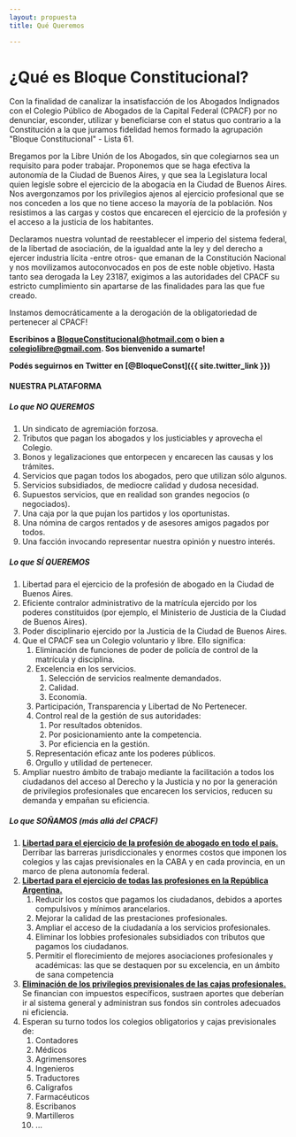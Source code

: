 ```yaml
---
layout: propuesta
title: Qué Queremos

---
```

# ¿Qué es Bloque Constitucional?

Con la finalidad de canalizar la insatisfacción de los Abogados Indignados con el Colegio Público de Abogados de la Capital Federal (CPACF) por no denunciar, esconder, utilizar y beneficiarse con el status quo contrario a la Constitución a la que juramos fidelidad hemos formado la agrupación "Bloque Constitucional" - Lista 61.

Bregamos por la Libre Unión de los Abogados, sin que colegiarnos sea un requisito para poder trabajar. Proponemos que se haga efectiva la autonomía de la Ciudad de Buenos Aires, y que sea la Legislatura local quien legisle sobre el ejercicio de la abogacía en la Ciudad de Buenos Aires. Nos avergonzamos por los privilegios ajenos al ejercicio profesional que se nos conceden a los que no tiene acceso la mayoría de la población. Nos resistimos a las cargas y costos que encarecen el ejercicio de la profesión y el acceso a la justicia de los habitantes.

Declaramos nuestra voluntad de reestablecer el imperio del sistema federal, de la libertad de asociación, de la igualdad ante la ley y del derecho a ejercer industria lícita -entre otros- que emanan de la Constitución Nacional y nos movilizamos autoconvocados en pos de este noble objetivo. Hasta tanto sea derogada la Ley 23187, exigimos a las autoridades del CPACF su estricto cumplimiento sin apartarse de las finalidades para las que fue creado.

Instamos democráticamente a la derogación de la obligatoriedad de pertenecer al CPACF!

**Escribinos a [BloqueConstitucional@hotmail.com](mailto:bloqueConstitucional@hotmail.com) o bien a [colegiolibre@gmail.com](mailto:colegiolibre@gmail.com). Sos bienvenido a sumarte!**

**Podés seguirnos en Twitter en [@BloqueConst]({{ site.twitter_link }})**

#### NUESTRA PLATAFORMA
##### **Lo que NO QUEREMOS**

1. Un sindicato de agremiación forzosa.
2. Tributos que pagan los abogados y los justiciables y aprovecha el Colegio.
3. Bonos y legalizaciones que entorpecen y encarecen las causas y los trámites.
4. Servicios que pagan todos los abogados, pero que utilizan sólo algunos.
5. Servicios subsidiados, de mediocre calidad y dudosa necesidad.
6. Supuestos servicios, que en realidad son grandes negocios (o negociados).
7. Una caja por la que pujan los partidos y los oportunistas.
8. Una nómina de cargos rentados y de asesores amigos pagados por todos.
9. Una facción invocando representar nuestra opinión y nuestro interés.

##### **Lo que SÍ QUEREMOS**

1. Libertad para el ejercicio de la profesión de abogado en la Ciudad de Buenos Aires.
2. Eficiente contralor administrativo de la matrícula ejercido por los poderes constituidos (por ejemplo, el Ministerio de Justicia de la Ciudad de Buenos Aires).
3. Poder disciplinario ejercido por la Justicia de la Ciudad de Buenos Aires.
4. Que el CPACF sea un Colegio voluntario y libre. Ello significa:
    1. Eliminación de funciones de poder de policía de control de la matrícula y disciplina.
    2. Excelencia en los servicios.
        1. Selección de servicios realmente demandados.
        2. Calidad.
        3. Economía.
    3. Participación, Transparencia y Libertad de No Pertenecer.
    4. Control real de la gestión de sus autoridades:
        1. Por resultados obtenidos.
        2. Por posicionamiento ante la competencia.
        3. Por eficiencia en la gestión.
    5. Representación eficaz ante los poderes públicos.
    6. Orgullo y utilidad de pertenecer.
5. Ampliar nuestro ámbito de trabajo mediante la facilitación a todos los ciudadanos del acceso al Derecho y la Justicia y no por la generación de privilegios profesionales que encarecen los servicios, reducen su demanda y empañan su eficiencia.

##### **Lo que SOÑAMOS (más allá del CPACF)**

1. **<u>Libertad para el ejercicio de la profesión de abogado en todo el país.</u>** Derribar las barreras jurisdiccionales y enormes costos que imponen los colegios y las cajas previsionales en la CABA y en cada provincia, en un marco de plena autonomía federal.
2. **<u>Libertad para el ejercicio de todas las profesiones en la República Argentina.</u>**
    1. Reducir los costos que pagamos los ciudadanos, debidos a aportes compulsivos y mínimos arancelarios.
    2. Mejorar la calidad de las prestaciones profesionales.
    3. Ampliar el acceso de la ciudadanía a los servicios profesionales.
    4. Eliminar los lobbies profesionales subsidiados con tributos que pagamos los ciudadanos.
    5. Permitir el florecimiento de mejores asociaciones profesionales y académicas: las que se destaquen por su excelencia, en un ámbito de sana competencia
3. **<u>Eliminación de los privilegios previsionales de las cajas profesionales.</u>** Se financian con impuestos específicos, sustraen aportes que deberían ir al sistema general y administran sus fondos sin controles adecuados ni eficiencia.
4. Esperan su turno todos los colegios obligatorios y cajas previsionales de:
    1. Contadores
    2. Médicos
    3. Agrimensores
    4. Ingenieros
    5. Traductores
    6. Calígrafos
    7. Farmacéuticos
    8. Escribanos
    9. Martilleros
    10. ...